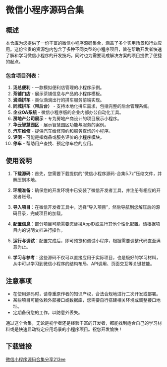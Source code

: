 # 微信小程序源码合集

## 概述

本仓库为您提供了一份丰富的微信小程序源码集合，涵盖了多个实用场景和行业应用。这份宝贵的资源包内包含了多种不同类型的小程序项目，旨在帮助开发者快速了解和学习微信小程序的开发技巧，同时也为需要现成解决方案的项目提供了便捷的起点。

### 包含项目列表：

1. **汤总便利** - 一款模拟便利店管理的小程序示例。
2. **茶铺门店** - 展示茶铺信息与产品的小程序模板。
3. **滴滴拼车** - 类似滴滴出行的拼车服务前端实现。
4. **同城拼车（带后台）** - 支持本地化拼车需求，包括完整的后台管理系统。
5. **企业OA系统** - 微信小程序版的企业内部办公自动化工具。
6. **房地产公司展示** - 专为房地产商设计的项目展示小程序。
7. **华云智慧园区** - 展示智慧园区功能与服务的案例。
8. **汽车维修** - 提供汽车维修预约和服务查询的小程序。
9. **评测** - 可能是指商品或服务评价的小程序模块。
10. **停车** - 帮助用户查找、预定停车位的应用。

## 使用说明

1. **下载源码**：首先，您需要下载提供的“微信小程序源码-合集5.7z”压缩文件，并解压到本地。
   
2. **环境准备**：确保您的开发环境中已安装了微信开发者工具，并注册有相应的开发者账号。

3. **导入项目**：在微信开发者工具中，选择“导入项目”，然后导航到您解压后的源码目录，完成项目的加载。

4. **配置信息**：部分项目可能需要您替换AppID或进行其他个性化配置。请根据项目内的说明文档进行操作。

5. **运行与调试**：配置完成后，即可预览和调试小程序，根据需要调整代码直至满意为止。

6. **学习与参考**：这些源码不仅可以直接应用于实际项目，也是极好的学习材料，从中可以学习到微信小程序的结构布局、API调用、页面交互等关键技能。

## 注意事项

- 在使用源码时，请尊重原作者的知识产权，合法合规地进行二次开发或部署。
- 某些项目可能依赖外部接口或数据库，您需要自行搭建相关环境或调整接口地址。
- 定期备份您的工作，以防意外丢失。

通过这个合集，无论是初学者还是经验丰富的开发者，都能找到适合自己的学习材料或是快速启动特定应用场景的小程序项目。祝您开发愉快！

## 下载链接

[微信小程序源码合集分享213ee](https://pan.quark.cn/s/b77aaabdf06f)